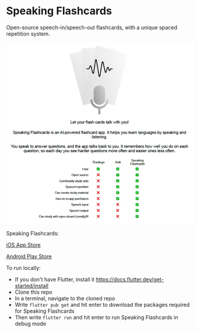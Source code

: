 # Speaking Flashcards

Open-source speech-in/speech-out flashcards, with a unique spaced repetition system.

![Speaking Flashcards intro](intro.jpg)

Speaking Flashcards:

[iOS App Store](https://apps.apple.com/ca/app/speaking-flashcards/id6670759263)

[Android Play Store](https://play.google.com/store/apps/details?id=com.speaking_flashcards.abc&hl=en)

To run locally:
- If you don't have Flutter, install it
  https://docs.flutter.dev/get-started/install
- Clone this repo
- In a terminal, navigate to the cloned repo
- Write `flutter pub get` and hit enter to download the packages required for Speaking Flashcards
- Then write `flutter run` and hit enter to run Speaking Flashcards in debug mode